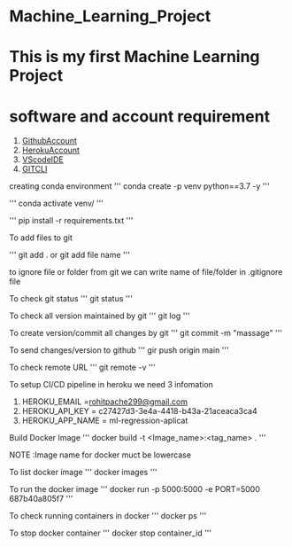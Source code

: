 # Machine_Learning_Project
# This is my first Machine Learning Project 
# software and account requirement

1. [GithubAccount](https://github.com/rohitpache29/Machine_Learning_Project)
2. [HerokuAccount](https://id.heroku.com/login)
3. [VScodeIDE](https://code.visualstudio.com/)
4. [GITCLI](https://git-scm.com/book/en/v2/Getting-Started-The-Command-Line)


creating conda environment 
'''
conda create -p venv python==3.7 -y
'''

'''
conda activate venv/
'''

'''
pip install -r requirements.txt
'''

To add files to git

'''
git add .
or
git add file name
'''

to ignore file or folder from git we can write name of file/folder in .gitignore file 

To check git status
'''
git status
'''

To check all version maintained by git
'''
git log
'''

To create version/commit all changes by git
'''
git commit -m "massage"
'''

To send changes/version to github
'''
gir push origin main
'''

To check remote URL
'''
git remote -v
'''

To setup CI/CD pipeline in heroku we need 3 infomation

1. HEROKU_EMAIL =rohitpache299@gmail.com
2. HEROKU_API_KEY = c27427d3-3e4a-4418-b43a-21aceaca3ca4
3. HEROKU_APP_NAME = ml-regression-aplicat


Build Docker Image
'''
docker build -t <Image_name>:<tag_name> .
'''

NOTE :Image name for docker muct be lowercase

To list docker image
'''
docker images 
'''

To run the  docker image 
'''
docker run -p 5000:5000 -e PORT=5000 687b40a805f7
'''

To check running containers in docker
'''
docker ps
'''

To stop docker container
'''
docker stop container_id
'''